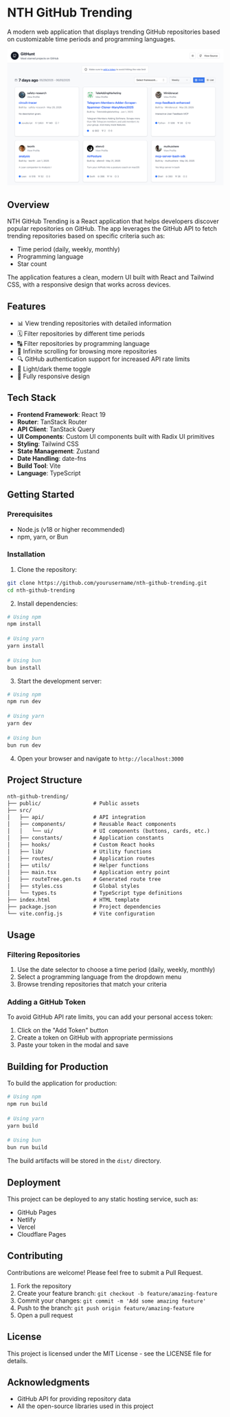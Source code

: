 # NTH GitHub Trending

A modern web application that displays trending GitHub repositories based on customizable time periods and programming languages.

![GitHub Trending App](./assets/screenshot.png)

## Overview

NTH GitHub Trending is a React application that helps developers discover popular repositories on GitHub. The app leverages the GitHub API to fetch trending repositories based on specific criteria such as:

- Time period (daily, weekly, monthly)
- Programming language
- Star count

The application features a clean, modern UI built with React and Tailwind CSS, with a responsive design that works across devices.

## Features

- 📊 View trending repositories with detailed information
- 🗓️ Filter repositories by different time periods
- 🔠 Filter repositories by programming language
- 🔄 Infinite scrolling for browsing more repositories
- 🔍 GitHub authentication support for increased API rate limits
- 🎨 Light/dark theme toggle
- 📱 Fully responsive design

## Tech Stack

- **Frontend Framework**: React 19
- **Router**: TanStack Router
- **API Client**: TanStack Query
- **UI Components**: Custom UI components built with Radix UI primitives
- **Styling**: Tailwind CSS
- **State Management**: Zustand
- **Date Handling**: date-fns
- **Build Tool**: Vite
- **Language**: TypeScript

## Getting Started

### Prerequisites

- Node.js (v18 or higher recommended)
- npm, yarn, or Bun

### Installation

1. Clone the repository:

```bash
git clone https://github.com/yourusername/nth-github-trending.git
cd nth-github-trending
```

2. Install dependencies:

```bash
# Using npm
npm install

# Using yarn
yarn install

# Using bun
bun install
```

3. Start the development server:

```bash
# Using npm
npm run dev

# Using yarn
yarn dev

# Using bun
bun run dev
```

4. Open your browser and navigate to `http://localhost:3000`

## Project Structure

```
nth-github-trending/
├── public/                 # Public assets
├── src/
│   ├── api/                # API integration
│   ├── components/         # Reusable React components
│   │   └── ui/             # UI components (buttons, cards, etc.)
│   ├── constants/          # Application constants
│   ├── hooks/              # Custom React hooks
│   ├── lib/                # Utility functions
│   ├── routes/             # Application routes
│   ├── utils/              # Helper functions
│   ├── main.tsx            # Application entry point
│   ├── routeTree.gen.ts    # Generated route tree
│   ├── styles.css          # Global styles
│   └── types.ts            # TypeScript type definitions
├── index.html              # HTML template
├── package.json            # Project dependencies
└── vite.config.js          # Vite configuration
```

## Usage

### Filtering Repositories

1. Use the date selector to choose a time period (daily, weekly, monthly)
2. Select a programming language from the dropdown menu
3. Browse trending repositories that match your criteria

### Adding a GitHub Token

To avoid GitHub API rate limits, you can add your personal access token:

1. Click on the "Add Token" button
2. Create a token on GitHub with appropriate permissions
3. Paste your token in the modal and save

## Building for Production

To build the application for production:

```bash
# Using npm
npm run build

# Using yarn
yarn build

# Using bun
bun run build
```

The build artifacts will be stored in the `dist/` directory.

## Deployment

This project can be deployed to any static hosting service, such as:

- GitHub Pages
- Netlify
- Vercel
- Cloudflare Pages

## Contributing

Contributions are welcome! Please feel free to submit a Pull Request.

1. Fork the repository
2. Create your feature branch: `git checkout -b feature/amazing-feature`
3. Commit your changes: `git commit -m 'Add some amazing feature'`
4. Push to the branch: `git push origin feature/amazing-feature`
5. Open a pull request

## License

This project is licensed under the MIT License - see the LICENSE file for details.

## Acknowledgments

- GitHub API for providing repository data
- All the open-source libraries used in this project
